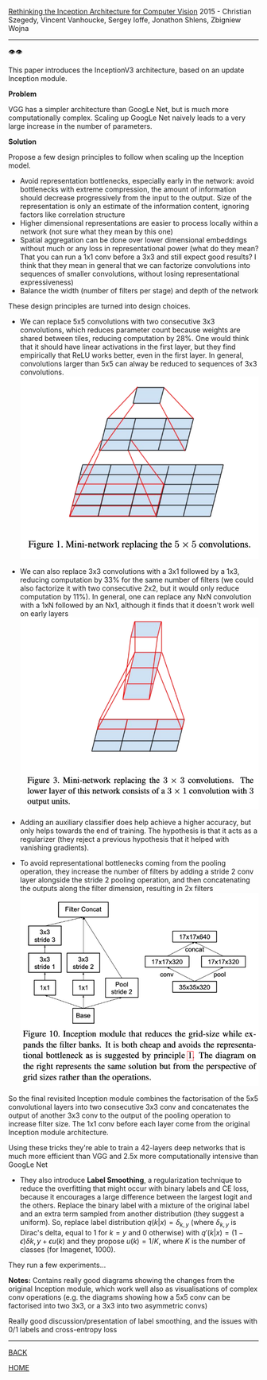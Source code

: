 [Rethinking the Inception Architecture for Computer Vision](https://arxiv.org/pdf/1512.00567v1.pdf)
2015 - Christian Szegedy, Vincent Vanhoucke, Sergey Ioffe, Jonathon Shlens, Zbigniew Wojna

---

👁️👁️

This paper introduces the InceptionV3 architecture, based on an update Inception module. 

**Problem**

VGG has a simpler architecture than GoogLe Net, but is much more computationally complex. 
Scaling up GoogLe Net naively leads to a very large increase in the number of parameters.

**Solution**

Propose a few design principles to follow when scaling up the Inception model. 

- Avoid representation bottlenecks, especially early in the network: avoid bottlenecks with extreme compression, the amount of information should decrease progressively from the input to the output. Size of the representation is only an estimate of the information content, ignoring factors like correlation structure
- Higher dimensional representations are easier to process locally within a network (not sure what they mean by this one)
- Spatial aggregation can be done over lower dimensional embeddings without much or any loss in representational power (what do they mean? That you can run a 1x1 conv before a 3x3 and still expect good results? I think that they mean in general that we can factorize convolutions into sequences of smaller convolutions, without losing representational expressiveness)
- Balance the width (number of filters per stage) and depth of the network

These design principles are turned into design choices.

- We can replace 5x5 convolutions with two consecutive 3x3 convolutions, which reduces parameter count because weights are shared between tiles, reducing computation by 28%. One would think that it should have linear activations in the first layer, but they find empirically that ReLU works better, even in the first layer.
In general, convolutions larger than 5x5 can alway be reduced to sequences of 3x3 convolutions. 
![](szegedy2015rethinking_mini_network_architecture.png)

- We can also replace 3x3 convolutions with a 3x1 followed by a 1x3, reducing computation by 33% for the same number of filters (we could also factorize it with two consecutive 2x2, but it would only reduce computation by 11%). In general, one can replace any NxN convolution with a 1xN followed by an Nx1, although it finds that it doesn't work well on early layers  
![](szegedy2015rethinking_mini_network_architecture_2.png)

- Adding an auxiliary classifier does help achieve a higher accuracy, but only helps towards the end of training. The hypothesis is that it acts as a regularizer (they reject a previous hypothesis that it helped with vanishing gradients).

- To avoid representational bottlenecks coming from the pooling operation, they increase the number of filters by adding a stride 2 conv layer alongside the stride 2 pooling operation, and then concatenating the outputs along the filter dimension, resulting in 2x filters 
  ![](szegedy2015rethinking_mini_network_pooling.png)

So the final revisited Inception module combines the factorisation of the 5x5 convolutional layers into two consecutive 3x3 conv and concatenates the output of another 3x3 conv to the output of the pooling operation to increase filter size. The 1x1 conv before each layer come from the original Inception module architecture.

Using these tricks they're able to train a 42-layers deep networks that is much more efficient than VGG and 2.5x more computationally intensive than GoogLe Net

- They also introduce **Label Smoothing**, a regularization technique to reduce the overfitting that might occur with binary labels and CE loss, because it encourages a large difference between the largest logit and the others. Replace the binary label with a mixture of the original label and an extra term sampled from another distribution (they suggest a uniform). So, replace label distribution $q(k|x)=\delta_{k,y}$ (where $\delta_{k,y}$ is Dirac's delta, equal to 1 for $k=y$ and 0 otherwise) with $q'(k|x)=(1-\epsilon)\delta{k,y}+\epsilon u(k)$ and they propose $u(k)=1/K$, where $K$ is the number of classes (for Imagenet, 1000).

They run a few experiments...

**Notes:**
Contains really good diagrams showing the changes from the original Inception module, which work well also as visualisations of complex conv operations (e.g. the diagrams showing how a 5x5 conv can be factorised into two 3x3, or a 3x3 into two asymmetric convs)

Really good discussion/presentation of label smoothing, and the issues with 0/1 labels and cross-entropy loss

---

[BACK](../index.md)

[HOME](../../../index.md)